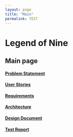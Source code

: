 ```yaml
---
layout: page
title: "Main"
permalink: TEST
---
```


# Legend of Nine

## Main page

#### [Problem Statement](https://rhollomon.github.io/Legend-of-Nine/problem.md)

#### [User Stories](https://rhollomon.github.io/Legend-of-Nine/userstories.md)

#### [Requirements](https://rhollomon.github.io/Legend-of-Nine/requirements.md)

#### [Architecture](https://rhollomon.github.io/Legend-of-Nine/architecture.md)

#### [Design Document](https://rhollomon.github.io/Legend-of-Nine/design.md)

#### [Test Report](https://rhollomon.github.io/Legend-of-Nine/testreport.md)
